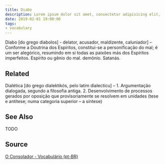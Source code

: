 ```yaml
---
title: Diabo
description: Lorem ipsum dolor sit amet, consectetur adipisicing elit, sed do eiusmod tempor incididunt ut labore et dolore magna aliqua.  TODO
date: 2019-02-01 19:00:00
tags:
- vocabulary
---
```


Diabo [do grego diabolos] - delator, acusador, maldizente, caluniador] – Conforme a Doutrina dos Espíritos, constitui-se a personificação do mal; é um ser alegórico, resumindo em si todas as paixões más dos Espíritos imperfeitos. Espírito ou gênio do mal. demônio. Satanás.

## Related
Dialética [do grego dialektikós, pelo latim dialecticu] – 1. Argumentação dialogada, segundo a filosofia antiga. 2. Desenvolvimento de processos gerados por oposição que provisoriamente se resolvem em unidades (tese e antítese; numa categoria superior – a síntese)

## See Also
TODO

## Source
[O Consolador - Vocabulário (pt-BR)](http://www.oconsolador.com.br/linkfixo/vocabulario/principal.html)


